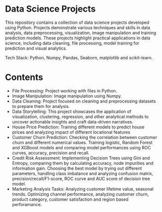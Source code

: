 # Data Science Projects
This repository contains a collection of data science projects developed using Python. Projects demonstrate various techniques and skills in data analysis, data preprocessing, visualization, image manipulation and training prediction models. These projects highlight practical applications in data science, including data cleaning, file processing, model training for prediction and visual analytics.

Tech Stack: Python, Numpy, Pandas, Seaborn, matplotlib and scikit-learn.

# Contents
- File Processing: Project working with files in Python.
- Image Manipulation: Image manipulation using Numpy.
- Data Cleaning: Project focused on cleaning and preprocessing datasets to prepare them for analysis.
- Data Storytelling: This project showcases the application of visualization, clustering, regression, and other analytical methods to uncover actionable insights and craft data-driven narratives.
- House Price Prediction: Training different models to predict house prices and analyzing impact of different locational features
- Customer Churn Prediction: Checking the correlation between customer churn and different numerical values. Training logistic, Random Forest and XGBoost models and comparing model performances using ROC curves, accuracy, precision and recall.
- Credit Risk Assessment: Implementing Decision Trees using Gini and Entropy, comparing them by calculating accuracy, node impurities and information gain. Choosing the best model by trying out different parameters, handling class imbalance and analyzing confusion matrix, precision/recall/F1-score, ROC curve and AUC score of decision tree model.
- Marketing Analysis Tasks: Analyzing customer lifetime value, seasonal trends. Optimizing channel performance, analyzing customer churn, product category, customer satisfaction and region based perforamance. 
